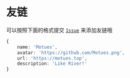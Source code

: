 # 友链

可以按照下面的格式提交 [`Issue`](https://github.com/Motues/motues.github.io/issues/1) 来添加友链哦
```typescript
{
    name: 'Motues',
    avatar: 'https://github.com/Motues.png',
    url: 'https://motues.top',
    description: 'Like River!'
}
```